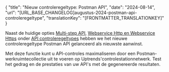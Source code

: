 {
  "title": "Nieuw controleregeltype: Postman API",
  "date": "2024-08-14",
  "url": "[URL_BASE_CHANGELOG]augustus-2024-postman-api-controleregeltype",
  "translationKey": "[FRONTMATTER_TRANSLATIONKEY]"
}

Naast de huidige opties [Multi-step API]([LINK_URL_1]), [Webservice Http en Webservice Https]([LINK_URL_2]) onder [API controleregeltypes]([LINK_URL_3]) hebben we het nieuwe controleregeltype Postman API gelanceerd als nieuwste aanwinst.

Met deze functie kunt u API-controles maximaliseren door een Postman-werkruimtecollectie uit te voeren op Uptrends'controlestationnetwerk. Test het gedrag en de prestaties van uw API's met de gegenereerde resultaten.